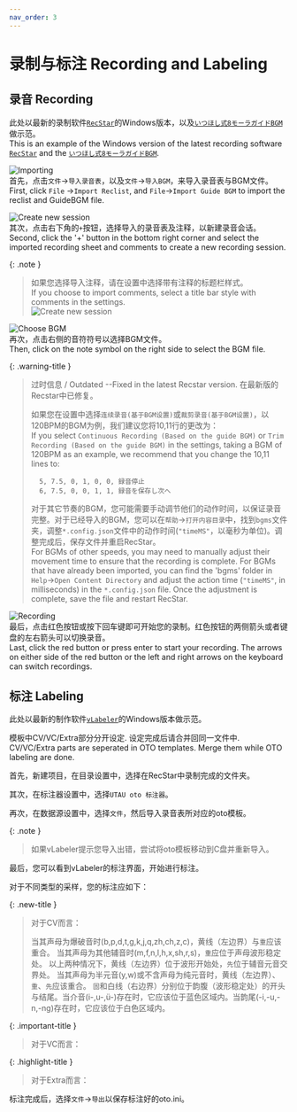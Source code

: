 ```yaml
---
nav_order: 3
---
```


# 录制与标注 Recording and Labeling

## 录音 Recording

此处以最新的录制软件[`RecStar`](https://github.com/sdercolin/RecStar)的Windows版本，以及[`いつほし式8モーラガイドBGM`](https://bowlroll.net/file/50209)做示范。  
This is an example of the Windows version of the latest recording software [`RecStar`](https://github.com/sdercolin/RecStar) and the [`いつほし式8モーラガイドBGM`](https://bowlroll.net/file/50209).    

![Importing](/assets/RS1.png)  
首先，点击`文件`->`导入录音表`，以及`文件`->`导入BGM`，来导入录音表与BGM文件。  
First, click `File` ->`Import Reclist`, and `File`->`Import Guide BGM` to import the reclist and GuideBGM file.  

![Create new session](/assets/RS2.png)  
其次，点击右下角的`+`按钮，选择导入的录音表及注释，以新建录音会话。  
Second, click the '+' button in the bottom right corner and select the imported recording sheet and comments to create a new recording session. 

{: .note }
> 如果您选择导入注释，请在设置中选择带有注释的标题栏样式。  
> If you choose to import comments, select a title bar style with comments in the settings.   
> ![Create new session](/assets/RS2-1.png)

![Choose BGM](/assets/RS3.png)  
再次，点击右侧的音符符号以选择BGM文件。  
Then, click on the note symbol on the right side to select the BGM file.  

{: .warning-title }
> 过时信息 / Outdated   --Fixed in the latest Recstar version. 在最新版的Recstar中已修复。  
>  
> 如果您在设置中选择`连续录音(基于BGM设置)`或`裁剪录音(基于BGM设置)`，以120BPM的BGM为例，我们建议您将10,11行的更改为：  
> If you select `Continuous Recording (Based on the guide BGM)` or `Trim Recording (Based on the guide BGM)` in the settings, taking a BGM of 120BPM as an example, we recommend that you change the 10,11 lines to:
>```
>   5, 7.5,	0, 1, 0, 0, 録音停止  
>   6, 7.5,	0, 0, 1, 1, 録音を保存し次へ  
>```
> 对于其它节奏的BGM，您可能需要手动调节他们的动作时间，以保证录音完整。对于已经导入的BGM，您可以在`帮助`->`打开内容目录`中，找到`bgms`文件夹，调整`*.config.json`文件中的动作时间(`"timeMS"`，以毫秒为单位)。调整完成后，保存文件并重启RecStar。  
> For BGMs of other speeds, you may need to manually adjust their movement time to ensure that the recording is complete. For BGMs that have already been imported, you can find the 'bgms' folder in `Help`->`Open Content Directory` and adjust the action time (`"timeMS"`, in milliseconds) in the `*.config.json` file. Once the adjustment is complete, save the file and restart RecStar.

![Recording](/assets/RS4.png)  
最后，点击红色按钮或按下回车键即可开始您的录制。红色按钮的两侧箭头或者键盘的左右箭头可以切换录音。  
Last, click the red button or press enter to start your recording. The arrows on either side of the red button or the left and right arrows on the keyboard can switch recordings.

## 标注 Labeling

此处以最新的制作软件[`vLabeler`]()的Windows版本做示范。  

模板中CV/VC/Extra部分分开设定. 设定完成后请合并回同一文件中.  
CV/VC/Extra parts are seperated in OTO templates. Merge them while OTO labeling are done.

首先，新建项目，在目录设置中，选择在RecStar中录制完成的文件夹。  

其次，在标注器设置中，选择`UTAU oto 标注器`。  

再次，在数据源设置中，选择`文件`，然后导入录音表所对应的oto模板。  

{: .note }
> 如果vLabeler提示您导入出错，尝试将oto模板移动到C盘并重新导入。

最后，您可以看到vLabeler的标注界面，开始进行标注。  

对于不同类型的采样，您的标注应如下：  

{: .new-title }
> 对于CV而言：  
>  
> 当其声母为爆破音时(b,p,d,t,g,k,j,q,zh,ch,z,c)，黄线（左边界）与`重`应该重合。
> 当其声母为其他辅音时(m,f,n,l,h,x,sh,r,s)，`重`应位于声母波形稳定处。
> 以上两种情况下，黄线（左边界）位于波形开始处，`先`位于辅音元音交界处。
> 当其声母为半元音(y,w)或不含声母为纯元音时，黄线（左边界）、`重`、`先`应该重合。
> `固`和白线（右边界）分别位于韵腹（波形稳定处）的开头与结尾。当介音(i-,u-,ü-)存在时，它应该位于蓝色区域内。当韵尾(-i,-u,-n,-ng)存在时，它应该位于白色区域内。
  
  
{: .important-title }
> 对于VC而言：  
>   
>  
  
  
{: .highlight-title }
> 对于Extra而言：  
>  
>   
  
标注完成后，选择`文件`->`导出`以保存标注好的oto.ini。

